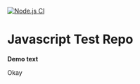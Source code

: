[![Node.js CI](https://github.com/harveyhq/Git-Learning/actions/workflows/node.js.yml/badge.svg?branch=main)](https://github.com/harveyhq/Git-Learning/actions/workflows/node.js.yml)

# Javascript Test Repo

**Demo text**

Okay

